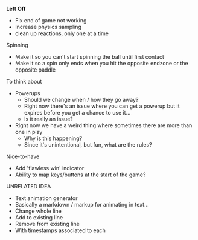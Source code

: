**Left Off**

* Fix end of game not working
* Increase physics sampling
* clean up reactions, only one at a time


Spinning

* Make it so you can't start spinning the ball until first contact
* Make it so a spin only ends when you hit the opposite endzone or the opposite paddle


To think about

* Powerups
  * Should we change when / how they go away?
  * Right now there's an issue where you can get a powerup but it expires before you get a chance to use it...
  * Is it really an issue?
* Right now we have a weird thing where sometimes there are more than one in play
  * Why is this happening?
  * Since it's unintentional, but fun, what are the rules?


Nice-to-have

* Add 'flawless win' indicator
* Ability to map keys/buttons at the start of the game?


UNRELATED IDEA

* Text animation generator
* Basically a markdown / markup for animating in text...
* Change whole line
* Add to existing line
* Remove from existing line
* With timestamps associated to each
